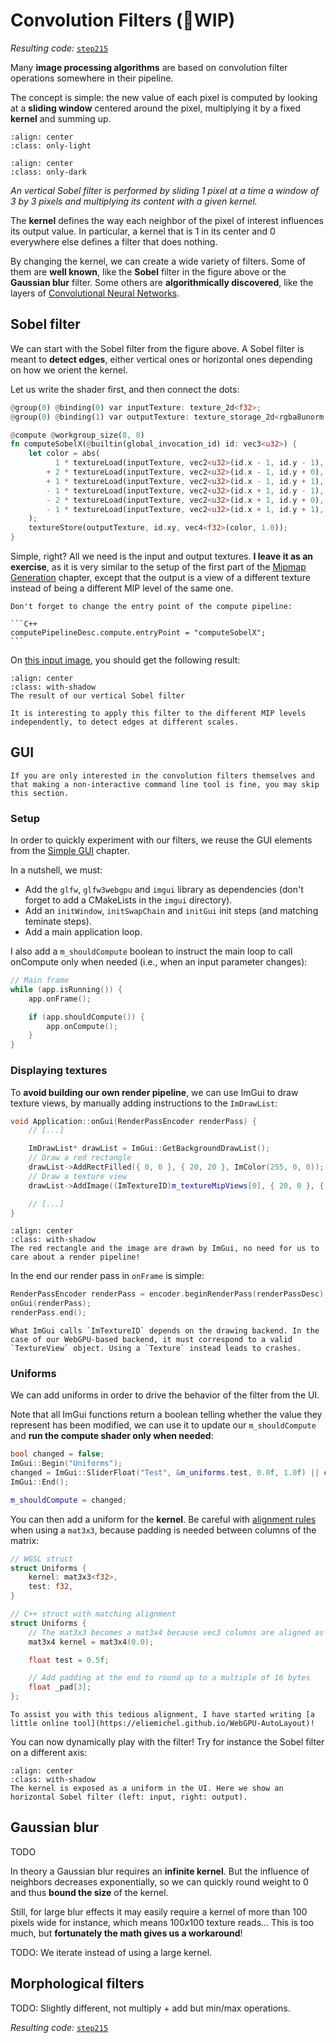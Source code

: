 Convolution Filters (🚧WIP)
===================

*Resulting code:* [`step215`](https://github.com/eliemichel/LearnWebGPU-Code/tree/step215)

Many **image processing algorithms** are based on convolution filter operations somewhere in their pipeline.

The concept is simple: the new value of each pixel is computed by looking at a **sliding window** centered around the pixel, multiplying it by a fixed **kernel** and summing up.

```{image} /images/convolution/problem-light.png
:align: center
:class: only-light
```

```{image} /images/convolution/problem-dark.png
:align: center
:class: only-dark
```

<p class="align-center">
    <span class="caption-text"><em>An vertical Sobel filter is performed by sliding 1 pixel at a time a window of 3 by 3 pixels and multiplying its content with a given kernel.</em></span>
</p>

The **kernel** defines the way each neighbor of the pixel of interest influences its output value. In particular, a kernel that is $1$ in its center and $0$ everywhere else defines a filter that does nothing.

By changing the kernel, we can create a wide variety of filters. Some of them are **well known**, like the **Sobel** filter in the figure above or the **Gaussian blur** filter. Some others are **algorithmically discovered**, like the layers of [Convolutional Neural Networks](https://en.wikipedia.org/wiki/Convolutional_neural_network).

Sobel filter
------------

We can start with the Sobel filter from the figure above. A Sobel filter is meant to **detect edges**, either vertical ones or horizontal ones depending on how we orient the kernel.

Let us write the shader first, and then connect the dots:

```rust
@group(0) @binding(0) var inputTexture: texture_2d<f32>;
@group(0) @binding(1) var outputTexture: texture_storage_2d<rgba8unorm,write>;

@compute @workgroup_size(8, 8)
fn computeSobelX(@builtin(global_invocation_id) id: vec3<u32>) {
    let color = abs(
          1 * textureLoad(inputTexture, vec2<u32>(id.x - 1, id.y - 1), 0).rgb
        + 2 * textureLoad(inputTexture, vec2<u32>(id.x - 1, id.y + 0), 0).rgb
        + 1 * textureLoad(inputTexture, vec2<u32>(id.x - 1, id.y + 1), 0).rgb
        - 1 * textureLoad(inputTexture, vec2<u32>(id.x + 1, id.y - 1), 0).rgb
        - 2 * textureLoad(inputTexture, vec2<u32>(id.x + 1, id.y + 0), 0).rgb
        - 1 * textureLoad(inputTexture, vec2<u32>(id.x + 1, id.y + 1), 0).rgb
    );
    textureStore(outputTexture, id.xy, vec4<f32>(color, 1.0));
}
```

Simple, right? All we need is the input and output textures. **I leave it as an exercise**, as it is very similar to the setup of the first part of the [Mipmap Generation](mipmap-generation.md) chapter, except that the output is a view of a different texture instead of being a different MIP level of the same one.

````{note}
Don't forget to change the entry point of the compute pipeline:

```C++
computePipelineDesc.compute.entryPoint = "computeSobelX";
```
````

On [this input image](../../images/pexels-petr-ganaj-4121222.jpg), you should get the following result:

```{figure} /images/convolution/sobelX.jpg
:align: center
:class: with-shadow
The result of our vertical Sobel filter
```

```{note}
It is interesting to apply this filter to the different MIP levels independently, to detect edges at different scales.
```

GUI
---

```{admonition} Optional section
If you are only interested in the convolution filters themselves and that making a non-interactive command line tool is fine, you may skip this section.
```

### Setup

In order to quickly experiment with our filters, we reuse the GUI elements from the [Simple GUI](../../basic-3d-rendering/some-interaction/simple-gui.md) chapter.

In a nutshell, we must:

 - Add the `glfw`, `glfw3webgpu` and `imgui` library as dependencies (don't forget to add a CMakeLists in the `imgui` directory).
 - Add an `initWindow`, `initSwapChain` and `initGui` init steps (and matching teminate steps).
 - Add a main application loop.

I also add a `m_shouldCompute` boolean to instruct the main loop to call onCompute only when needed (i.e., when an input parameter changes):

```C++
// Main frame
while (app.isRunning()) {
	app.onFrame();

	if (app.shouldCompute()) {
		app.onCompute();
	}
}
```

### Displaying textures

To **avoid building our own render pipeline**, we can use ImGui to draw texture views, by manually adding instructions to the `ImDrawList`:

```C++
void Application::onGui(RenderPassEncoder renderPass) {
	// [...]

	ImDrawList* drawList = ImGui::GetBackgroundDrawList();
	// Draw a red rectangle
	drawList->AddRectFilled({ 0, 0 }, { 20, 20 }, ImColor(255, 0, 0));
	// Draw a texture view
	drawList->AddImage((ImTextureID)m_textureMipViews[0], { 20, 0 }, { 220, 200 });

	// [...]
}
```

```{figure} /images/drawList.png
:align: center
:class: with-shadow
The red rectangle and the image are drawn by ImGui, no need for us to care about a render pipeline!
```

In the end our render pass in `onFrame` is simple:

```C++
RenderPassEncoder renderPass = encoder.beginRenderPass(renderPassDesc);
onGui(renderPass);
renderPass.end();
```

```{note}
What ImGui calls `ImTextureID` depends on the drawing backend. In the case of our WebGPU-based backend, it must correspond to a valid `TextureView` object. Using a `Texture` instead leads to crashes.
```

### Uniforms

We can add uniforms in order to drive the behavior of the filter from the UI.

Note that all ImGui functions return a boolean telling whether the value they represent has been modified, we can use it to update our `m_shouldCompute` and **run the compute shader only when needed**:

```C++
bool changed = false;
ImGui::Begin("Uniforms");
changed = ImGui::SliderFloat("Test", &m_uniforms.test, 0.0f, 1.0f) || changed;
ImGui::End();

m_shouldCompute = changed;
```

You can then add a uniform for the **kernel**. Be careful with [alignment rules](https://gpuweb.github.io/gpuweb/wgsl/#structure-member-layout) when using a `mat3x3`, because padding is needed between columns of the matrix:

```rust
// WGSL struct
struct Uniforms {
    kernel: mat3x3<f32>,
    test: f32,
}
```

```C++
// C++ struct with matching alignment
struct Uniforms {
	// The mat3x3 becomes a mat3x4 because vec3 columns are aligned as vec4
	mat3x4 kernel = mat3x4(0.0);

	float test = 0.5f;

	// Add padding at the end to round up to a multiple of 16 bytes
	float _pad[3];
};
```

```{note}
To assist you with this tedious alignment, I have started writing [a little online tool](https://eliemichel.github.io/WebGPU-AutoLayout)!
```

You can now dynamically play with the filter! Try for instance the Sobel filter on a different axis:

```{figure} /images/convolution/ui-uniforms.jpg
:align: center
:class: with-shadow
The kernel is exposed as a uniform in the UI. Here we show an horizontal Sobel filter (left: input, right: output).
```

Gaussian blur
-------------

TODO

In theory a Gaussian blur requires an **infinite kernel**. But the influence of neighbors decreases exponentially, so we can quickly round weight to 0 and thus **bound the size** of the kernel.

Still, for large blur effects it may easily require a kernel of more than 100 pixels wide for instance, which means $100x100$ texture reads... This is too much, but **fortunately the math gives us a workaround**!

TODO: We iterate instead of using a large kernel.

Morphological filters
---------------------

TODO: Slightly different, not multiply + add but min/max operations.

*Resulting code:* [`step215`](https://github.com/eliemichel/LearnWebGPU-Code/tree/step215)
